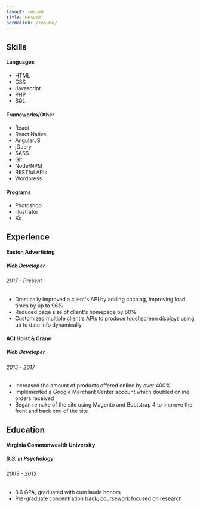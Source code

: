 ```yaml
---
layout: resume
title: Resume
permalink: /resume/
---
```


<h2 class="color-purple-alpha text-center">Skills</h2>
<h4>Languages</h4>
<ul>
  <li>HTML</li>
  <li>CSS</li>
  <li>Javascript</li>
  <li>PHP</li>
  <li>SQL</li>
</ul>

<h4>Frameworks/Other</h4>
<ul>
  <li>React</li>
  <li>React Native</li>
  <li>AngularJS</li>
  <li>jQuery</li>
  <li>SASS</li>
  <li>Git</li>
  <li>Node/NPM</li>
  <li>RESTful APIs</li>
  <li>Wordpress</li>
</ul>

<h4>Programs</h4>
<ul>
  <li>Photoshop</li>
  <li>Illustrator</li>
  <li>Xd</li>
</ul>

<h2 class="color-purple-alpha text-center">Experience</h2>
<h4>Easton Advertising</h4>
<h5>Web Developer</h5>
<h6>2017 - Present</h6>

<ul>
  <li>Drastically improved a client's API by adding caching, improving load times by up to 96%</li>
  <li>Reduced page size of client's homepage by 60%</li>
  <li>Customized multiple client's APIs to produce touchscreen displays using up to date info dynamically</li>
</ul>

<h4>ACI Hoist &amp; Crane</h4>
<h5>Web Developer</h5>
<h6>2015 - 2017</h6>

<ul>
  <li>Increased the amount of products offered online by over 400%</li>
  <li>Implemented a Google Merchant Center account which doubled online orders received</li>
  <li>Began remake of the site using Magento and Bootstrap 4 to improve the front and back end of the site</li>
</ul>

<h2 class="color-purple-alpha text-center">Education</h2>
<h4>Virginia Commonwealth University</h4>
<h5>B.S. in Psychology</h5>
<h6>2009 - 2013</h6>

<ul>
  <li>3.6 GPA, graduated with cum laude honors</li>
  <li>Pre-graduate concentration track; coursework focused on research</li>
</ul>
